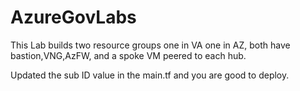 # AzureGovLabs

This Lab builds two resource groups one in VA one in AZ, both have bastion,VNG,AzFW, and a spoke VM peered to each hub. 

Updated the sub ID value in the main.tf and you are good to deploy. 
